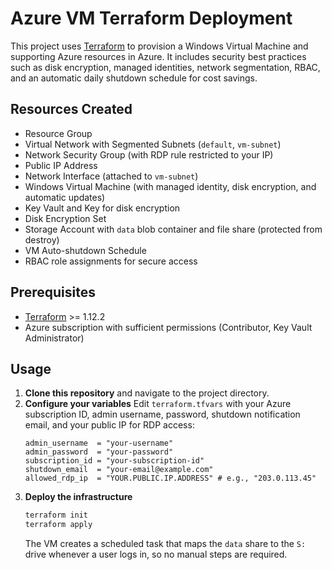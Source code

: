 # Azure VM Terraform Deployment

This project uses [Terraform](https://www.terraform.io/) to provision a Windows Virtual Machine and supporting Azure resources in Azure. It includes security best practices such as disk encryption, managed identities, network segmentation, RBAC, and an automatic daily shutdown schedule for cost savings.

## Resources Created

- Resource Group
- Virtual Network with Segmented Subnets (`default`, `vm-subnet`)
- Network Security Group (with RDP rule restricted to your IP)
- Public IP Address
- Network Interface (attached to `vm-subnet`)
- Windows Virtual Machine (with managed identity, disk encryption, and automatic updates)
- Key Vault and Key for disk encryption
- Disk Encryption Set
- Storage Account with `data` blob container and file share (protected from destroy)
- VM Auto-shutdown Schedule
- RBAC role assignments for secure access

## Prerequisites

- [Terraform](https://learn.hashicorp.com/terraform/getting-started/install.html) >= 1.12.2
- Azure subscription with sufficient permissions (Contributor, Key Vault Administrator)

## Usage

1. **Clone this repository** and navigate to the project directory.
2. **Configure your variables**
   Edit `terraform.tfvars` with your Azure subscription ID, admin username, password, shutdown notification email, and your public IP for RDP access:
   ```hcl
   admin_username  = "your-username"
   admin_password  = "your-password"
   subscription_id = "your-subscription-id"
   shutdown_email  = "your-email@example.com"
   allowed_rdp_ip  = "YOUR.PUBLIC.IP.ADDRESS" # e.g., "203.0.113.45"
   ```
3. **Deploy the infrastructure**
   ```bash
   terraform init
   terraform apply
   ```
   The VM creates a scheduled task that maps the `data` share to the `S:` drive whenever a user logs in, so no manual steps are required.
